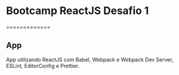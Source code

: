# Bootcamp ReactJS Desafio 1

=============

## App

App utilizando ReactJS com Babel, Webpack e Webpack Dev Server, ESLint, EditorConfig e Prettier.
